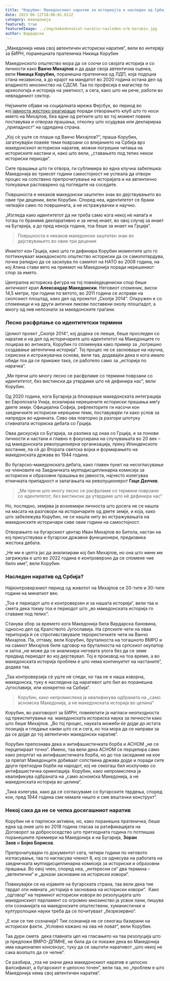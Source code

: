 ```yaml
---
title: "Корубин: Македонскиот наратив за историајта е наследен од Србија"
date: 2023-06-12T18:06:01.611Z
category: македонија
featured: true
featuredImage: ../img/makedonskiot-narativ-nasleden-srb-korubin.jpg
author: Вардарски
---
```

<!--StartFragment-->

„Македонија нема свој автентичен историски наратив“, вели во интервју за БИРН, поранешната пратеничка Никица Корубин

<!--EndFragment--><!--StartFragment-->

Македонското општество мора да се соочи со својата историја и со личности како **Ванчо Михајлов** и да даде своја автентична оценка, вели **Никица Корубин,** поранешна пратеничка од ЛДП, која подоцна стана независна, а до крајот на мандатот во 2020 година остана дел од владиното мнозинство на СДСМ. Таа по професија е магистер по археологија и историја на уметност, а сега, како што ни рече, работи во невладиниот сектор.

Нејзините објави на социјалната мрежа Фејсбук, во период во кој [јавноста жестоко реагираше](https://prizma.mk/marinov-vancho-mihajlov-e-rehabilitiran-vo-bugarija-poradi-makedonija/) поради отворањето клуб што го носи името на Михајлов, беа едни од ретките што во тој момент повеќе поставуваа и отвораа прашања, отколку што осудуваа или декларираа „припадност“ на одредена страна.

„Кој сѐ уште се плаши од Ванчо Михајлов?“, праша Корубин, загатнувајќи повеќе теми поврзани со влијанието на Србија врз македонскиот историски наратив, можни погрешни читања на историските настани и, како што вели, „ставањето под тепих некои историски периоди“.

Сите прашања што ги отвора, ги сублимира во една клучна забелешка: Македонија во триесет години самостојност не успеала да отвори процес на сопствено препрочитување на историјата и на автентично толкување растоварено од погледите на соседите.

Површноста е некаков македонски заштитен знак во дејствувањето во овие три децении, вели Корубин. Според неа, идентитетот се брани чепкајќи само по површината, a не истражувачки и научно.

„Изгледа како идентитетот да ни треба само кога некој нѐ напаѓа и тогаш го браниме декларативно и за нечиј инает, во овој случај за инает на Бугарија, а до пред некоја година, тоа беше за инает на Грција“.

> Површноста е некаков македонски заштитен знак во дејствувањето во овие три децении

Инаетот кон Грција, како што ги дефинира Корубин моментите што го поттикнуваат македонското општество историски да се самопотврдува, почна рапидно да се засилува по самитот на НАТО во 2008 година, на кој Атина стави вето на приемот на Македонија поради нерешениот спор за името.

Централна историска фигура на тој повеќедецениски спор беше античкиот крал **Александар Македонски**. Неговиот споменик, висок 14,5 метри, три години по ветото, во 2011 година се исправи на скопскиот плоштад, како дел од проектот „Скопје 2014“. Опкружен е со споменици и на други антички ликови поставени околу плоштадот, а многу од нив непознати за македонските граѓани.

### **Лесно расфрлање со идентитетски термини**

<!--EndFragment-->



<!--StartFragment-->

Целиот проект „Скопје 2014“, кој додека се лееше, беше проследен со наратив и на дел од историчарите што идентитетот на Македонците го лоцираа во антиката, Корубин го споменува како пример за „погрешно создавање автентична историја“. Тој процес не се засноваше на научна, сериозна и истражувачка основа, вели таа, додавајќи дека и кога имало обиди тоа да се прикаже така, се работело само за „историја по нарачка“.

„Ми пречи што многу лесно се расфрламе со термини поврзани со идентитетот, без вистински да утврдиме што нѐ дефинира нас“, вели Корубин.

Од 2020 година, кога Бугарија ја блокираше македонската интеграција во Европската Унија, ескалираа нерешените историски прашања меѓу двете земји. Официјална Софија, рефлекторите ги насочи кон заедничките историски нерешени теми, поставувајќи ги како услов за напредок во иднината. Сево ова повторно ја разгори штотуку стивнатата историска дебата со Грција.

Оваа дискусија со Бугарија, за разлика од онаа со Грција, е за понови личности и настани и главно е фокусирана на случувањата во 20 век – од македонската револуционерна организација, преку Илинденското востание, па сѐ до Втората светска војна и формирањето на македонската држава во 1944 година.

Во бугарско-македонската дебата, како главен пункт на несогласување на членовите на Заедничката мултидисциплинарна комисија за историски и образовни прашања во јавноста, најчесто излегуваа етничката припадност и залагањата на револуционерот **Гоце Делчев**.

> „Ми пречи што многу лесно се расфрламе со термини поврзани со идентитетот, без вистински да утврдиме што нѐ дефинира нас“

Но, последно, земјава ја вознемири личноста што досега не се нашла на масата на разговори на историчарите од двете земји, и која, како што забележува Корубин, не се нашла ниту во истражувањата на македонските историчари сиве овие години на самостојност.

Отворањето на бугарскиот центар Иван Михајлов во Битола, настан на кој присуствуваа и бугарски државни функционери, предизвика жестока дебата.

„Не ми е целта јас да анализирам кој бил Михајлов, но она што мене ме загрижува е што во 2022 година е контроверзно да се спомене чие било име“, вели Корубин.

### **Наследен наратив од Србија?**

<!--EndFragment-->

<!--StartFragment-->

Најконтроверзниот период од животот на Михајлов се 20-тите и 30-тите години на минатиот век.

„Тоа е периодот што е контроверзен и за нашата историја“, вели таа и смета дека токму тоа е периодот што „во македонската историја го ставаме под тепих“.

Станува збор за времето кога Македонија била Вардарска бановина, односно дел од Кралството Југославија. На српските чети на оваа територија ѝ се спротивставувале терористичките чети на Ванчо Михајлов. Па, оттаму, вели Корубин, бруталноста на тогашното ВМРО и на самиот Михајлов биле одговор на бруталноста на српскиот окупатор и затоа „не може да се анализира неговата улога без да се земе предвид периодот во кој дејствувал. Тој е производ на тоа време, а во македонската историја проблем е што нема континуитет на настаните“, додава таа.

„Таа контроверзија сѐ уште нѐ следи, но таа не е наша изворна, македонска, туку е наследена од наративот што бил во поранешна Југославија, или конкретно на Србија“.

> Корубин, како непромислена ја квалификува одбраната на „само асномска Македонија, а не македонската историја во целина“

Корубин, во разговорот за БИРН, повеќепати ја нагласи неопходноста од преиспитување на  македонската историска наука за личности како што беше Михајлов. „Во тој процес, науката можеби ќе дојде до истата позиција и гледање какви што се и сега, но тоа мора да се направи за да се дојде до тој автентичен македонски наратив“.

Корубин препознава дека и антифашистичката борба и АСНОМ „не се перцепираат точно“. Имено, таа вели дека АСНОМ се перцепира само како резултат на антифашистичката борба, но до тоа заседание на кое за првпат Македонците добиваат сопствена држава дојде и поради сите други претходни борби на народот, кој не секогаш бил исклучиво со антифашистичка ориентација. Корубин, како непромислена ја квалификува одбраната на „само асномска Македонија, а не македонската историја во целина“.

„Така излегува, како да се согласуваме со бугарските тврдења, според кои, пред 1944 година сме немале ништо и сме вештачки конструкт“.

### **Некој сака да не се чепка досегашниот наратив**

<!--EndFragment-->

<!--StartFragment-->

Корубин не е партиски активна, но, како поранешна пратеничка, беше една од оние што во 2018 година гласаа за ратификацијата на Договорот за добрососедство што претходната година го потпишаа поранешните премиери на Македонија и на Бугарија, **Зоран Заев** и **Бојко Борисов**.

Препрочитувајќи го документот сега, четири години по неговото изгласување, таа го нагласува членот 8, кој се однесува на работата на заедничката мултидисциплинарна комисија за историски и образовни прашања. Во овој член, според неа, „интересни се“ два термина – „автентични“ и „докази засновани на историски извори“.

Повикувајќи се на изјавите на бугарската страна, таа вели дека тие тврдат оти нивната „историја е заснована на историски извори“.  Како „одговор“ на терминот историски извори во резолуцијата што македонскиот парламент со огромно мнозинство ја усвои лани, пишува оти сознанијата на македонските општествени, хуманистички и културолошки науки треба да се почитуваат „безрезервно“.

„Е кои се тие сознанија? Тие сознанија не се секогаш базирани на историски факти. „Условно кажано на ова нѐ ловат“, вели Корубин.

Таа дури смета  дека главната цел на гласањето на таа резолуција што ја предложи ВМРО-ДПМНЕ, не била да се покаже дека во Македонија има национален консензус, туку да се заштити наративот „што некој не сака воопшто да се чепне“.

Се разбира, „тоа не значи дека македонскиот наратив е целосно фалсификат, а бугарскиот е целосно точен“, вели таа, но „проблем е што Македонија нема свој автентичен наратив“.

<!--EndFragment-->